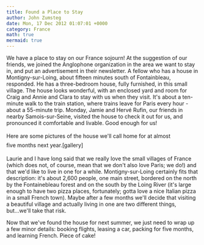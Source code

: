 ```yaml
---
title: Found a Place to Stay
author: John Zumsteg
date: Mon, 17 Dec 2012 01:07:01 +0000
category: France
math: true
mermaid: true
---
```

We have a place to stay on our France sojourn! At the suggestion of our friends, we joined the Anglophone organization in the area we want to stay in, and put an advertisement in their newsletter. A fellow who has a house in Montigny-sur-Loing, about fifteen minutes south of Fontainbleau, responded. He has a three-bedroom house, fully furnished, in this small village. The house looks wonderful, with an enclosed yard and room for Craig and Annie and Clara to stay with us when they visit. It's about a ten-minute walk to the train station, where trains leave for Paris every hour - about a 55-minute trip. Monday, Jamie and Hervé Rufin, our friends in nearby Samois-sur-Seine, visited the house to check it out for us, and pronounced it comfortable and livable. Good enough for us!

Here are some pictures of the house we'll call home for<span style="line-height: 24px;"> </span><span style="line-height: 24px;">at almost five</span> months next year.[gallery]

Laurie and I have long said that we really love the small villages of France (which does not, of course, mean that we don't also love Paris; we do!) and that we'd like to live in one for a while. Montigny-sur-Loing certainly fits that description: it's about 2,600 people, one main street, bordered on the north by the Fontainebleau forest and on the south by the Loing River (it's large enough to have two pizza places, fortunately; gotta love a nice Italian pizza in a small French town). Maybe after a few months we'll decide that visiting a beautiful village and actually living in one are two different things, but...we'll take that risk.

Now that we've found the house for next summer, we just need to wrap up a few minor details: booking flights, leasing a car, packing for five months, and learning French. Piece of cake!
